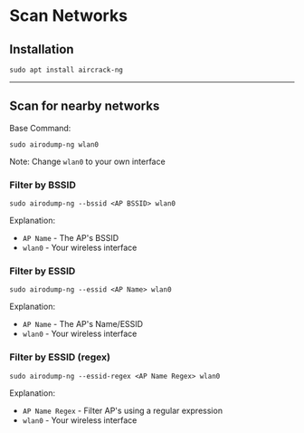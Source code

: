 # Scan Networks

## Installation

```
sudo apt install aircrack-ng
```

---

## Scan for nearby networks

Base Command:
```
sudo airodump-ng wlan0
```
Note: Change `wlan0` to your own interface

### Filter by BSSID
```
sudo airodump-ng --bssid <AP BSSID> wlan0
```
Explanation:
* `AP Name` - The AP's BSSID<br>
* `wlan0` - Your wireless interface

### Filter by ESSID
```
sudo airodump-ng --essid <AP Name> wlan0
```
Explanation:
* `AP Name` - The AP's Name/ESSID<br>
* `wlan0` - Your wireless interface

### Filter by ESSID (regex)
```
sudo airodump-ng --essid-regex <AP Name Regex> wlan0
```
Explanation:
* `AP Name Regex` - Filter AP's using a regular expression<br>
* `wlan0` - Your wireless interface